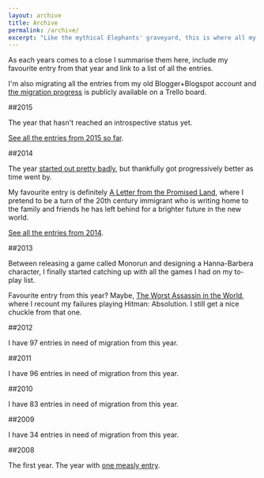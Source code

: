 ```yaml
---
layout: archive
title: Archive
permalink: /archive/
excerpt: "Like the mythical Elephants' graveyard, this is where all my Journal entries come for their final rest."
---
```

As each years comes to a close I summarise them here, include my favourite entry from that year and link to a list of all the entries.

I'm also migrating all the entries from my old Blogger+Blogspot account and [the migration progress][reclaimer] is publicly available on a Trello board.

[archive]: https://trello.com/c/eHBiNXt3
[reclaimer]: https://trello.com/c/BNMKDXQB

##2015

The year that hasn't reached an introspective status yet.

[See all the entries from 2015 so far][2015].

[2015]: /archive/2015

##2014

The year [started out pretty badly][lupus], but thankfully got progressively better as time went by.

My favourite entry is definitely [A Letter from the Promised Land][promised-land], where I pretend to be a turn of the 20th century immigrant who is writing home to the family and friends he has left behind for a brighter future in the new world.

[See all the entries from 2014][2014].

[promised-land]: /blog/a-letter-from-the-promised-land/
[lupus]: /blog/at-least-it-wasnt-lupus-part-1/
[2014]: /archive/2014

##2013

Between releasing a game called Monorun and designing a Hanna-Barbera character, I finally started catching up with all the games I had on my to-play list.

Favourite entry from this year? Maybe, [The Worst Assassin in the World][assassin], where I recount my failures playing Hitman: Absolution. I still get a nice chuckle from that one.

[assassin]: /blog/the-worst-assassin-in-the-world/
[2013]: /archive/2013

##2012

I have 97 entries in need of migration from this year.

##2011

I have 96 entries in need of migration from this year.

##2010

I have 83 entries in need of migration from this year.

##2009

I have 34 entries in need of migration from this year.

<!-- My favourite entry has got to be one of my live performances from Night of Arts, specifically [Part III & IV, “Into The Night” And “Made of Glass”][glass]. Let's be honest though, most of the other entries are quite terrible.

[See all the entries from 2009][2009].

[glass]: /blog/part-iii-and-iv-into-the-night-and-made-of-glass
[2009]: /archive/2009 -->

##2008

The first year. The year with [one measly entry][one].

[one]: /blog/post-no-1